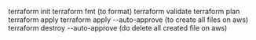 terraform init 
terraform fmt   (to format)
terraform validate
terraform plan
terraform apply
terraform apply --auto-approve (to create all files on aws)
terraform destroy --auto-approve (do delete all created file on aws)
